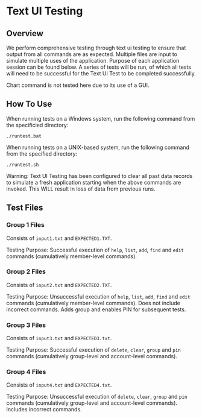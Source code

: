 # Text UI Testing

## Overview

We perform comprehensive testing through text ui testing to ensure that output from all commands are as expected. Multiple files are input to simulate multiple uses of the application. Purpose of each application session can be found below. A series of tests will be run, of which all tests will need to be successful for the Text UI Test to be completed successfully.

Chart command is not tested here due to its use of a GUI.

## How To Use

When running tests on a Windows system, run the following command from the specificied directory:
```
./runtest.bat
```

When running tests on a UNIX-based system, run the following command from the specified directory:
```
./runtest.sh
```

Warning: Text UI Testing has been configured to clear all past data records to simulate a fresh application starting when the above commands are invoked. This WILL result in loss of data from previous runs.

## Test Files

### Group 1 Files

Consists of `input1.txt` and `EXPECTED1.TXT`.

Testing Purpose: Successful execution of `help`, `list`, `add`, `find` and `edit` commands (cumulatively member-level commands).

### Group 2 Files

Consists of `input2.txt` and `EXPECTED2.TXT`.

Testing Purpose: Unsuccessful execution of `help`, `list`, `add`, `find` and `edit` commands (cumulatively member-level commands). Does not include incorrect commands. Adds group and enables PIN for subsequent tests.

### Group 3 Files

Consists of `input3.txt` and `EXPECTED3.txt`.

Testing Purpose: Successful execution of `delete`, `clear`, `group` and `pin` commands (cumulatively group-level and account-level commands).

### Group 4 Files

Consists of `input4.txt` and `EXPECTED4.txt`.

Testing Purpose: Unsuccessful execution of `delete`, `clear`, `group` and `pin` commands (cumulatively group-level and account-level commands). Includes incorrect commands.
